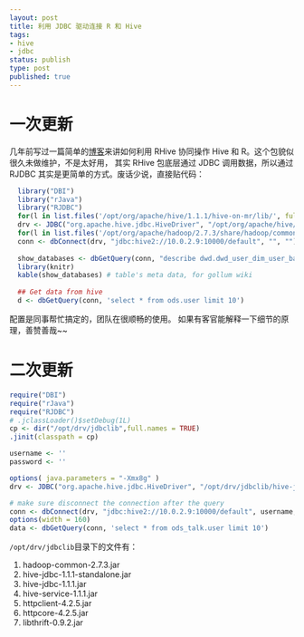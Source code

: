 ```yaml
--- 
layout: post
title: 利用 JDBC 驱动连接 R 和 Hive
tags: 
- hive
- jdbc
status: publish
type: post
published: true
---
```


# 一次更新

几年前写过一篇简单的[博客](http://bjt.name/2012/12/RHive-install)来讲如何利用 RHive 协同操作 Hive 和 R。这个包貌似很久未做维护，不是太好用，
其实 RHive 包底层通过 JDBC 调用数据，所以通过 RJDBC 其实是更简单的方式。废话少说，直接贴代码：


```r
  library("DBI")
  library("rJava")
  library("RJDBC")
  for(l in list.files('/opt/org/apache/hive/1.1.1/hive-on-mr/lib/', full.names = TRUE)){ .jaddClassPath(l)}
  drv <- JDBC("org.apache.hive.jdbc.HiveDriver", "/opt/org/apache/hive/1.1.1/hive-on-mr/lib/hive-jdbc-1.1.1-standalone.jar")
  for(l in list.files('/opt/org/apache/hadoop/2.7.3/share/hadoop/common/', full.names = TRUE)){ .jaddClassPath(l)}
  conn <- dbConnect(drv, "jdbc:hive2://10.0.2.9:10000/default", "", "")
  
  show_databases <- dbGetQuery(conn, "describe dwd.dwd_user_dim_user_base")
  library(knitr)
  kable(show_databases) # table's meta data, for gollum wiki
  
  ## Get data from hive
  d <- dbGetQuery(conn, 'select * from ods.user limit 10')
```

配置是同事帮忙搞定的，团队在很顺畅的使用。
如果有客官能解释一下细节的原理，善赞善哉~~



# 二次更新

```r
require("DBI")
require("rJava")
require("RJDBC")
# .jclassLoader()$setDebug(1L)
cp <- dir("/opt/drv/jdbclib",full.names = TRUE)
.jinit(classpath = cp) 

username <- ''
password <- ''

options( java.parameters = "-Xmx8g" )
drv <- JDBC("org.apache.hive.jdbc.HiveDriver", "/opt/drv/jdbclib/hive-jdbc-1.1.1.jar")

# make sure disconnect the connection after the query
conn <- dbConnect(drv, "jdbc:hive2://10.0.2.9:10000/default", username, password)
options(width = 160)
data <- dbGetQuery(conn, 'select * from ods_talk.user limit 10')
```

`/opt/drv/jdbclib`目录下的文件有：

1. hadoop-common-2.7.3.jar       
2. hive-jdbc-1.1.1-standalone.jar
3. hive-jdbc-1.1.1.jar           
4. hive-service-1.1.1.jar        
5. httpclient-4.2.5.jar          
6. httpcore-4.2.5.jar            
7. libthrift-0.9.2.jar 

